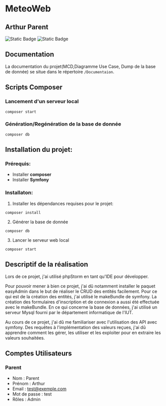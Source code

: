 # MeteoWeb
## Arthur Parent
![Static Badge](https://img.shields.io/badge/symfony-5.4-orange)
![Static Badge](https://img.shields.io/badge/php-8.1-blue)

## Documentation
La documentation du projet(MCD,Diagramme Use Case, Dump de la base de donnée) se situe dans le répertoire ``/Documentaion``.


## Scripts Composer

### Lancement d'un serveur local
```
composer start
```

### Génération/Regénération de la base de donnée

```
composer db
```
## Installation du projet:
### Prérequis:
- Installer **composer**
- Installer **Symfony**

### Installaton:

1. Installer les dépendances requises pour le projet:
```
composer install
```

2. Générer la base de donnée
```
composer db
```

3. Lancer le serveur web local
```
composer start
```



## Descriptif de la réalisation

Lors de ce projet, j'ai utilisé phpStorm en tant qu'IDE pour développer.

Pour pouvoir mener à bien ce projet, j'ai dû notamment installer le paquet easyAdmin dans le but de réaliser le CRUD des entités facilement. Pour ce qui est de la création des entités, j'ai utilisé le makeBundle de symfony. La création des formulaires d'inscription et de connexion a aussi été effectuée avec le makeBundle. En ce qui concerne la base de données, j'ai utilisé un serveur Mysql fourni par le département informatique de l'IUT.

Au cours de ce projet, j'ai dû me familiariser avec l'utilisation des API avec symfony. Des requêtes à l'implémentation des valeurs reçues, j'ai dû apprendre comment les gérer, les utiliser et les exploiter pour en extraire les valeurs souhaitées.


## Comptes Utilisateurs

### Parent
- Nom : Parent
- Prénom : Arthur
- Email : test@exemple.com
- Mot de passe : test
- Rôles : Admin


